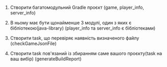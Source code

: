 1) Створити багатомодульний Gradle проєкт
(game, player_info, server_info)

2) В ньому має бути щонайменше 3 модулі, один з яких є бібліотекою(java-library)
(player_info та server_info є бібліотеками)

3) Створити task, що перевіряє наявність визначеного файлу
(checkGameJsonFile)

4) Створити task пов'язаний із збиранням саме вашого проєкту(task на ваш вибір)
(generateBuildReport)
